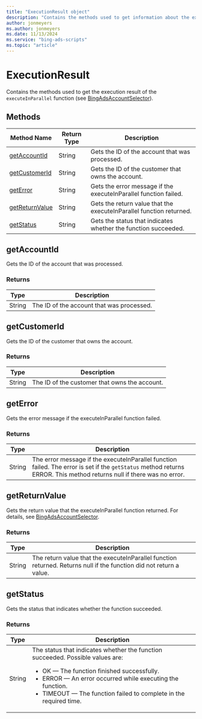 ```yaml
---
title: "ExecutionResult object"
description: "Contains the methods used to get information about the execution results of the executeInParallel functions."
author: jonmeyers
ms.author: jonmeyers
ms.date: 11/13/2024
ms.service: "bing-ads-scripts"
ms.topic: "article"
---
```


# ExecutionResult

Contains the methods used to get the execution result of the `executeInParallel` function (see [BingAdsAccountSelector](./BingAdsAccountSelector.md)).


## Methods
|Method Name|Return Type|Description|
|-|-|-
[getAccountId](#getaccountid)|String|Gets the ID of the account that was processed.
[getCustomerId](#getcustomerid)|String|Gets the ID of the customer that owns the account.
[getError](#geterror)|String|Gets the error message if the executeInParallel function failed.
[getReturnValue](#getreturnvalue)|String|Gets the return value that the executeInParallel function returned.
[getStatus](#getstatus)|String|Gets the status that indicates whether the function succeeded.


## <a name="getaccountid"></a>getAccountId
Gets the ID of the account that was processed.

### Returns
|Type|Description|
|-|-
String|The ID of the account that was processed.


## <a name="getcustomerid"></a>getCustomerId
Gets the ID of the customer that owns the account.

### Returns
|Type|Description|
|-|-
String|The ID of the customer that owns the account.


## <a name="geterror"></a>getError
Gets the error message if the executeInParallel function failed.

### Returns
|Type|Description|
|-|-
String|The error message if the executeInParallel function failed. The error is set if the `getStatus` method returns ERROR. This method returns null if there was no error.


## <a name="getreturnvalue"></a>getReturnValue
Gets the return value that the executeInParallel function returned. For details, see [BingAdsAccountSelector](./BingAdsAccountSelector.md).

### Returns
|Type|Description|
|-|-
String|The return value that the executeInParallel function returned. Returns null if the function did not return a value.


## <a name="getstatus"></a>getStatus
Gets the status that indicates whether the function succeeded.

### Returns
|Type|Description|
|-|-
String|The status that indicates whether the function succeeded. Possible values are:<ul><li>OK &mdash; The function finished successfully.</li><li>ERROR &mdash; An error occurred while executing the function.</li><li>TIMEOUT &mdash; The function failed to complete in the required time.

